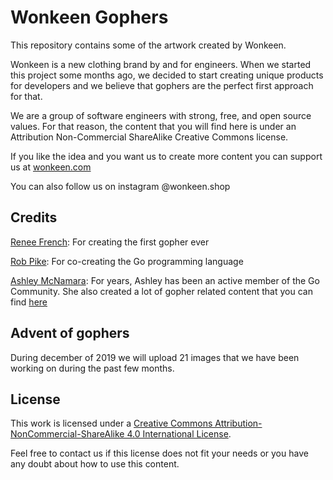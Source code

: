 # Wonkeen Gophers

This repository contains some of the artwork created by Wonkeen.

Wonkeen is a new clothing brand by and for engineers. When we started this project some months ago, we decided to start creating unique products for developers and we 
believe that gophers are the perfect first approach for that.

We are a group of software engineers with strong, free, and open source values. For that reason, the content that you will find here is under an Attribution Non-Commercial ShareAlike Creative Commons license. 

If you like the idea and you want us to create more content you can support us at [wonkeen.com](wonkeen.com)

You can also follow us on instagram @wonkeen.shop

## Credits

[Renee French](http://reneefrench.blogspot.com/): For creating the first gopher ever

[Rob Pike](http://herpolhode.com/rob/): For co-creating the Go programming language

[Ashley McNamara](https://medium.com/@ashleymcnamara): For years, Ashley has been an active member of the Go Community. She also created a lot of gopher related content that you can find [here](https://github.com/ashleymcnamara/gophers)

## Advent of gophers

During december of 2019 we will upload 21 images that we have been working on during the past few months.

## License

This work is licensed under a [Creative Commons Attribution-NonCommercial-ShareAlike 4.0 International License](http://creativecommons.org/licenses/by-nc-sa/4.0/).

Feel free to contact us if this license does not fit your needs or you have any doubt about how to use this content.
